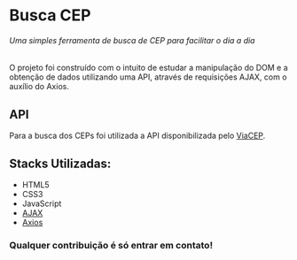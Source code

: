# Busca CEP
###### Uma simples ferramenta de busca de CEP para facilitar o dia a dia

O projeto foi construído com o intuito de estudar a manipulação do DOM e a obtenção de dados utilizando uma API, através de requisições AJAX, com o auxílio do Axios.

## API
Para a busca dos CEPs foi utilizada a API disponibilizada pelo [ViaCEP](https://viacep.com.br/).


## Stacks Utilizadas:
* HTML5
* CSS3
* JavaScript
* [AJAX](https://developer.mozilla.org/pt-BR/docs/Web/Guide/AJAX)
* [Axios](https://axios-http.com/ptbr/docs/intro)

### Qualquer contribuição é só entrar em contato!
